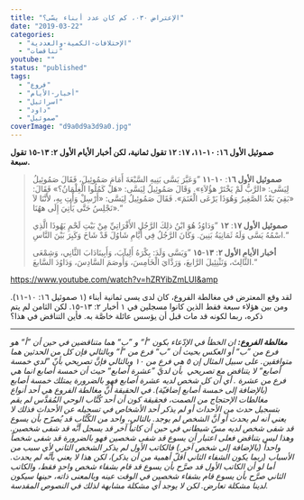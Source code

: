 ```yaml
---
title: "الإعتراض ٠٣٠، كم كان عدد أبناء يسّى؟"
date: "2019-03-22"
categories: 
  - "الإختلافات-الكمية-والعددية"
  - "تناقضات"
youtube: ""
status: "published"
tags: 
  - "فروع"
  - "أخبار-الأيام"
  - "اسرائيل"
  - "داود"
  - "صموئيل"
coverImage: "d9a0d9a3d9a0.jpg"
---
```


**صموئيل الأول ١٦: ١٠-١١، ١٧: ١٢ تقول ثمانية، لكن أخبار الأيام الأول ٢: ١٣-١٥ تقول سبعة.**

> **صموئيل الأول ١٦**: **١٠**\-**١١** ”وَعَبَّرَ يَسَّى بَنِيهِ السَّبْعَةَ أَمَامَ صَمُوئِيلَ، فَقَالَ صَمُوئِيلُ لِيَسَّى: «الرَّبُّ لَمْ يَخْتَرْ هؤُلاَءِ». وَقَالَ صَمُوئِيلُ لِيَسَّى: «هَلْ كَمُلُوا الْغِلْمَانُ؟» فَقَالَ: «بَقِيَ بَعْدُ الصَّغِيرُ وَهُوَذَا يَرْعَى الْغَنَمَ». فَقَالَ صَمُوئِيلُ لِيَسَّى: «أَرْسِلْ وَأْتِ بِهِ، لأَنَّنَا لاَ نَجْلِسُ حَتَّى يَأْتِيَ إِلَى ههُنَا».“
> 
> **صموئيل الأول ١٧**: **١٢** ”وَدَاوُدُ هُوَ ابْنُ ذلِكَ الرَّجُلِ الأَفْرَاتِيِّ مِنْ بَيْتِ لَحْمِ يَهُوذَا الَّذِي اسْمُهُ يَسَّى وَلَهُ ثَمَانِيَةُ بَنِينَ. وَكَانَ الرَّجُلُ فِي أَيَّامِ شَاوُلَ قَدْ شَاخَ وَكَبِرَ بَيْنَ النَّاسِ.“
> 
> **أخبار الأيام الأول ٢**: **١٣**\-**١٥** ”وَيَسَّى وَلَدَ: بِكْرَهُ أَلِيآبَ، وَأَبِينَادَابَ الثَّانِي، وَشِمْعَى الثَّالِثَ، وَنَثْنِئِيلَ الرَّابعَ، وَرَدَّايَ الْخَامِسَ، وَأُوصَمَ السَّادِسَ، وَدَاوُدَ السَّابعَ.“

https://www.youtube.com/watch?v=hZRYibZmLUI&amp

لقد وقع المعترض في مغالطة الفروع، كان لدى يسى ثمانية أبناء (١ صموئيل ١٦: ١٠-١١). ومن بين هؤلاء سبعة فقط الذين كانوا مسجلين في ١ أخبار ٢: ١٣-١٥. لكن الثامن لم يتم ذكره، ربما لكونه قد مات قبل أن يؤسس عائلة خاصَّة به. فأين التناقض في هذا؟

* * *

_**مغالطة الفروع:** ان الخطأ في الإدّعاء بكون ”أ“ و ”ب“ هما متناقضين في حين أن ”أ“ هو فرع من ”ب“ أو العكس بحيث أن ”ب“ فرع من ”أ“ وبالتالي فإن كل من الحدثين هما متوافقين. على سبيل المثال إن ٥ هي فرع من ١٠ وبالتالي فإنَّ تصريحي بأنّ ”لدي خمسة أصابع“ لا يتناقض مع تصريحي  بأن لديَّ ”عشرة أصابع“ حيث أن خمسة أصابع انما هي فرع من عشرة . أي أن كل شخص لديه عشرة أصابع فهو بالضرورة يمتلك خمسة أصابع (بالإضافة إلى خمسة أصابع إضافيّة). في الحقيقة أنَّ مغالطة الفروع هي أحد أنواع مغالطات الإحتجاج من الصمت، فحقيقة كون أن أحد كُتَّاب الوحي المُقدَّس لم يقم بتسجيل حدث من الأحداث أو لم يذكر أحد الأشخاص في تسجيله عن الأحداث فذلك لا يعني أنه لم يحدث أو أنَّ الشخص لم يوجد. بالتالي، واحد من الكُتَّاب قد يُصرّح بأن يسوع قد شفى شخص لديه مسّ شيطاني في حين أن كاتباً آخر قد يسجل أنَّه قد شفى شخصين. وهذا ليس بتناقض فعلى اعتبار أن يسوع قد شفى شخصين فهو بالضرورة قد شفى شخصاً واحداً (بالإضافة إلى شخص آخر.) فالكاتب الأول لم يذكر الشخص الثاني لأي سبب من الأسباب (ربما يكون الشفاء الثاني أقلّ أهمية من أن يذكر)، لكن هذا لا يعني بأنَّه لم يحدث. أما لو أن الكاتب الأول قد صرَّح بأن يسوع قد قام بشفاء شخص واحدٍ فقط، والكاتب الثاني صرَّح بأن يسوع قام بشفاء شخصين في الوقت عينه وبالمعنى ذاته، حينها سيكون لدينا مشكلة تعارض. لكن لا يوجد أي مشكلة مشابهة لذلك في النصوص المقدسة._
